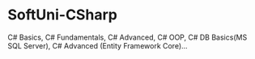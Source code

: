# SoftUni-CSharp
C# Basics, C#  Fundamentals, C# Advanced, C# OOP, C# DB Basics(MS SQL Server), C# Advanced (Entity Framework Core)...
